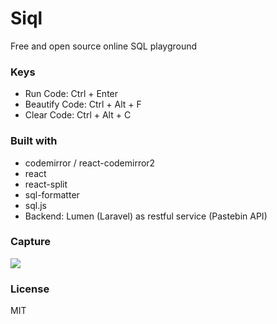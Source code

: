 # Siql
Free and open source online SQL playground

### Keys
- Run Code: Ctrl + Enter
- Beautify Code: Ctrl + Alt + F
- Clear Code: Ctrl + Alt + C

### Built with
- codemirror / react-codemirror2
- react
- react-split
- sql-formatter
- sql.js
- Backend: Lumen (Laravel) as restful service (Pastebin API)

### Capture
![](https://i.ibb.co/19RfdC4/siql.png)

### License
MIT
